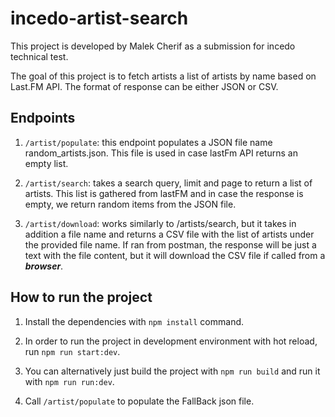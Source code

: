 # incedo-artist-search

This project is developed by Malek Cherif as a submission for incedo technical test.


The goal of this project is to fetch artists a list of artists by name
based on Last.FM API. The format of response can be either JSON or CSV.


## Endpoints 

1. `/artist/populate`: this endpoint populates a JSON file name random_artists.json.
This file is used in case lastFm API returns an empty list.


2. `/artist/search`: takes a search query, limit and page to return a list of artists.
This list is gathered from lastFM and in case the response is empty, we return random items from the JSON file.


3. `/artist/download`: works similarly to /artists/search, but it takes in addition a file name and 
returns a CSV file with the list of artists under the provided file name.
If ran from postman, the response will be just a text with the file content, but it will download 
the CSV file if called from a ***browser***.

## How to run the project
1. Install the dependencies with `npm install` command.


2. In order to run the project in development environment with hot reload, run 
`npm run start:dev`.


3. You can alternatively just build the project with `npm run build` and run it with `npm run run:dev`.


4. Call `/artist/populate` to populate the FallBack json file.